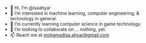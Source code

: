 - 👋 Hi, I’m @isaahyar
- 👀 I’m interested in machine learning, computer engineering, & technology in general.
- 🌱 I’m currently learning computer science in game technology.
- 💞️ I’m looking to collaborate on ... nothing, yet.
- 📫 Reach me at mohamadisa.ahyar@gmail.com

<!---
isaahyar/isaahyar is a ✨ special ✨ repository because its `README.md` (this file) appears on your GitHub profile.
You can click the Preview link to take a look at your changes.
--->
